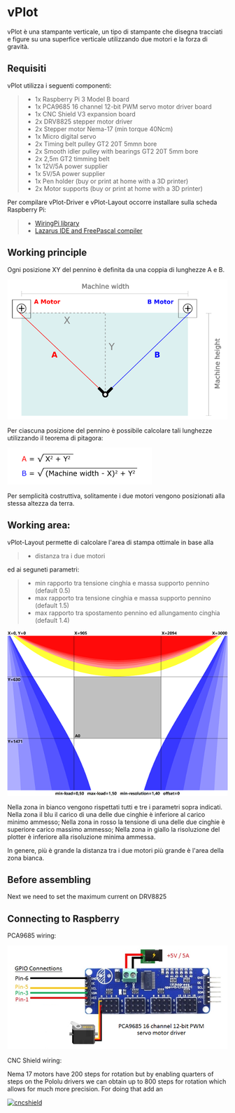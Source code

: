 # vPlot

vPlot è una stampante verticale, un tipo di stampante che disegna tracciati e figure su una superfice verticale utilizzando due motori e la forza di gravità.

## Requisiti

vPlot utilizza i seguenti componenti:

>- 1x Raspberry Pi 3 Model B board
>- 1x PCA9685 16 channel 12-bit PWM servo motor driver board
>- 1x CNC Shield V3 expansion board
>- 2x DRV8825 stepper motor driver 
>- 2x Stepper motor Nema-17 (min torque 40Ncm)
>- 1x Micro digital servo 
>- 2x Timing belt pulley GT2 20T 5mmn bore
>- 2x Smooth idler pulley with bearings GT2 20T 5mm bore
>- 2x 2,5m GT2 timming belt 
>- 1x 12V/5A power supplier
>- 1x 5V/5A power supplier 
>- 1x Pen holder (buy or print at home with a 3D printer)
>- 2x Motor supports (buy or print at home with a 3D printer)

Per compilare vPlot-Driver e vPlot-Layout occorre installare sulla scheda Raspberry Pi:  

>- [WiringPi library](http://wiringpi.com/download-and-install/)
>- [Lazarus IDE and FreePascal compiler](https://www.lazarus-ide.org/index.php?page=downloads)

## Working principle

Ogni posizione XY del pennino è definita da una coppia di lunghezze A e B.

![Layout](doc/layout.png)

Per ciascuna posizione del pennino è possibile calcolare tali lunghezze utilizzando il teorema di pitagora:

![Equations](doc/equations.png)

Per semplicità costruttiva, solitamente i due motori vengono posizionati alla stessa altezza da terra.

## Working area:

vPlot-Layout permette di calcolare l'area di stampa ottimale in base alla

>- distanza tra i due motori

ed ai seguneti parametri:

>- min rapporto tra tensione cinghia e massa supporto pennino
(default 0.5)
>- max rapporto tra tensione cinghia e massa supporto pennino
(default 1.5)
>- max rapporto tra spostamento pennino ed allungamento cinghia
(default 1.4)

![Loads](doc/loads.png)

Nella zona in bianco vengono rispettati tutti e tre i parametri sopra indicati. Nella zona il blu il carico di una delle due cinghie è inferiore al carico minimo ammesso; Nella zona in rosso la tensione di una delle due cinghie è superiore carico massimo ammesso; Nella zona in giallo la risoluzione del plotter è inferiore alla risoluzione minima ammessa. 

In genere, più è grande la distanza tra i due motori più grande è l'area della zona bianca. 

## Before assembling




Next we need to set the maximum current on DRV8825


## Connecting to Raspberry

PCA9685 wiring:

[![pca9685](doc/pca9685.png)](https://) 


CNC Shield wiring:

Nema 17 motors have 200 steps for rotation but by enabling quarters of steps on the Pololu drivers we can obtain up to 800 steps for rotation which allows for much more precision. For doing that add an

[![cncshield](doc/cnc-shield.png)](https://) 











